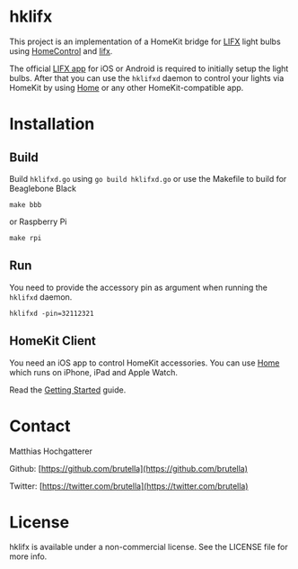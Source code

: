 # hklifx

This project is an implementation of a HomeKit bridge for [LIFX](http://www.lifx.com) light bulbs using [HomeControl](https://github.com/brutella/hc) and [lifx](https://github.com/wolfeidau/lifx).

The official [LIFX app](http://www.lifx.com/pages/go) for iOS or Android is required to initially setup the light bulbs. After that you can use the `hklifxd` daemon to control your lights via HomeKit by using [Home][home] or any other HomeKit-compatible app.

# Installation

## Build

Build `hklifxd.go` using `go build hklifxd.go` or use the Makefile to build for Beaglebone Black
    
    make bbb
    
or Raspberry Pi

    make rpi

## Run

You need to provide the accessory pin as argument when running the `hklifxd` daemon.

    hklifxd -pin=32112321

## HomeKit Client

You need an iOS app to control HomeKit accessories. 
You can use [Home][home] which runs on iPhone, iPad and Apple Watch.

Read the [Getting Started][home-getting-started] guide.

[home]: http://selfcoded.com/home/
[home-getting-started]: http://selfcoded.com/home/getting-started/

# Contact

Matthias Hochgatterer

Github: [https://github.com/brutella](https://github.com/brutella)

Twitter: [https://twitter.com/brutella](https://twitter.com/brutella)

# License

hklifx is available under a non-commercial license. See the LICENSE file for more info.